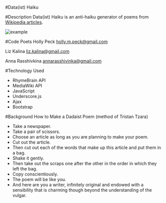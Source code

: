 #Data(ist) Haiku

#Description
Data(ist) Haiku is an anti-haiku generator of poems from [Wikipedia articles](https://en.wikipedia.org/wiki/Dada).
 
![example](http://g.recordit.co/4OqVMlD8lb.gif)

#Code Poets
Holly Peck 
holly.m.peck@gmail.com

Liz Kalina 
liz.kalina@gmail.com

Anna Rasshivkina
annarasshivinka@gmail.com

#Technology Used
- RhymeBrain API
- MediaWiki API
- JavaScript
- Underscore.js
- Ajax
- Bootstrap

#Background
How to Make a Dadaist Poem
(method of Tristan Tzara)

- Take a newspaper.
- Take a pair of scissors.
- Choose an article as long as you are planning to make your poem.
- Cut out the article.
- Then cut out each of the words that make up this article and put them in a bag.
- Shake it gently.
- Then take out the scraps one after the other in the order in which they left the bag.
- Copy conscientiously.
- The poem will be like you.
- And here are you a writer, infinitely original and endowed with a sensibility that is charming though beyond the understanding of the vulgar.

